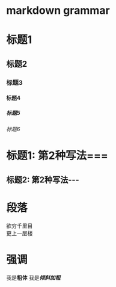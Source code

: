 # markdown grammar

# 标题1
## 标题2
### 标题3
#### 标题4
##### 标题5
###### 标题6

标题1: 第2种写法===
===

标题2: 第2种写法---
---

# 段落
欲穷千里目  
更上一层楼

# 强调
我是**粗体** 我是***倾斜加粗***

